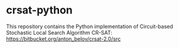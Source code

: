 # crsat-python
This repository contains the Python implementation of Circuit-based Stochastic Local Search Algorithm CR-SAT: https://bitbucket.org/anton_belov/crsat-2.0/src 
